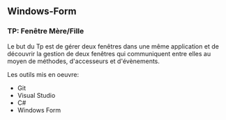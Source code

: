 ## Windows-Form ##
### TP: Fenêtre Mère/Fille ###

Le but du Tp est de gérer deux fenêtres dans une même application et de découvrir la gestion de deux fenêtres qui communiquent entre elles au moyen de méthodes, d'accesseurs et d'évènements.

Les outils mis en oeuvre:
* Git
* Visual Studio
* C#
* Windows Form
